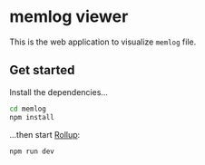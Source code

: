 # memlog viewer

This is the web application to visualize `memlog` file.

## Get started

Install the dependencies...

```bash
cd memlog
npm install
```

...then start [Rollup](https://rollupjs.org):

```bash
npm run dev
```
